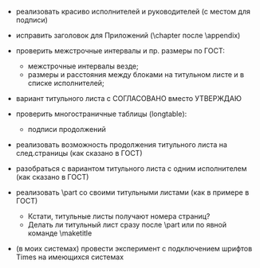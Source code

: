 * реализовать красиво исполнителей и руководителей (с местом для
  подписи)
* исправить заголовок для Приложений (\chapter после \appendix)
* проверить межстрочные интервалы и пр. размеры по ГОСТ:
  - межстрочные интервалы везде;
  - размеры и расстояния между блоками на титульном листе и в списке
    исполнителей;
* вариант титульного листа с СОГЛАСОВАНО вместо УТВЕРЖДАЮ
* проверить многостраничные таблицы (longtable):
  - подписи продолжений

* реализовать возможность продолжения титульного листа на
  след.страницы (как сказано в ГОСТ)
* разобраться с вариантом титульного листа с одним исполнителем (как
  сказано в ГОСТ)
* реализовать \part со своими титульными листами (как в примере в ГОСТ)
  - Кстати, титульные листы получают номера страниц?
  - Делать ли титульный лист сразу после \part или по явной команде \maketitle
* (в моих системах) провести эксперимент с подключением шрифтов Times на имеющихся системах
